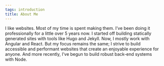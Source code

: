 ```yaml
---
tags: introduction
title: About Me
---
```


I like websites. Most of my time is spent making them. I’ve been doing it professionally for a little over 5 years now. I started off building statically generated sites with tools like Hugo and Jekyll. Now, I mostly work with Angular and React. But my focus remains the same; I strive to build accessible and performant websites that create an enjoyable experience for anyone. And more recently, I’ve begun to build robust back-end systems with Node.
